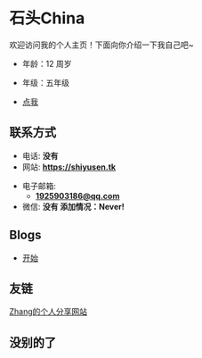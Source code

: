 # 石头China

欢迎访问我的个人主页！下面向你介绍一下我自己吧\~

- 年龄：12 周岁
- 年级：五年级

- [点我](https://www.baidu.com)

<!-- .slide vertical=true -->

## 联系方式

- 电话: **没有**
- 网站: **<https://shiyusen.tk>**

<!-- .slide vertical=true -->

- 电子邮箱:
  - **[1925903186@qq.com](mailto:1925903186@qq.com)**
- 微信: **没有 添加情况：Never!**

<!-- .slide -->

## Blogs

- [开始](https://shiyusen.tk/_posts/start.md)

<!-- .slide -->

## 友链

<a href="https://zkxblog.xyz" target="_blank">Zhang的个人分享网站</a>

<!-- .slide vertical=true -->

## 没别的了
